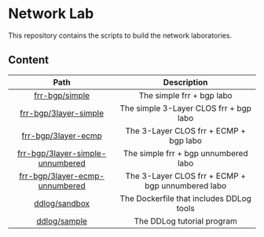 # Network Lab

This repository contains the scripts to build the network laboratories.

## Content

| Path | Description |
|:----:|:-----------:|
| [frr-bgp/simple](./frr-bgp/simple/README.md) | The simple frr + bgp labo |
| [frr-bgp/3layer-simple](./frr-bgp/3layer-simple/README.md) | The simple 3-Layer CLOS frr + bgp labo |
| [frr-bgp/3layer-ecmp](./frr-bgp/3layer-ecmp/README.md) | The 3-Layer CLOS frr + ECMP + bgp labo |
| [frr-bgp/3layer-simple-unnumbered](./frr-bgp/3layer-simple-unnumbered/README.md) | The simple frr + bgp unnumbered labo |
| [frr-bgp/3layer-ecmp-unnumbered](./frr-bgp/3layer-ecmp-unnumbered/README.md) | The 3-Layer CLOS frr + ECMP + bgp unnumbered labo |
| [ddlog/sandbox](./ddlog/sandbox/README.md) | The Dockerfile that includes DDLog tools |
| [ddlog/sample](./ddlog/sandbox/README.md) | The DDLog tutorial program |
